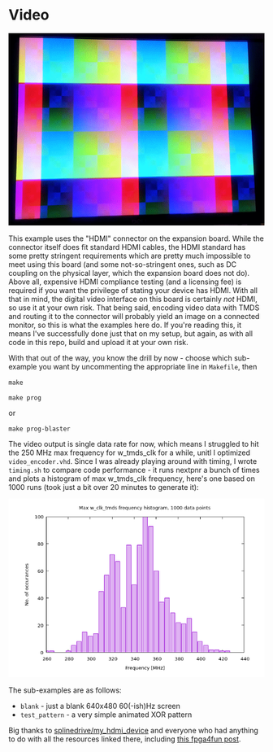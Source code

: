 # Video

![xor](xor.gif)

This example uses the "HDMI" connector on the expansion board. While the connector itself does fit standard HDMI cables, the HDMI standard has some pretty stringent requirements which are pretty much impossible to meet using this board (and some not-so-stringent ones, such as DC coupling on the physical layer, which the expansion board does not do). Above all, expensive HDMI compliance testing (and a licensing fee) is required if you want the privilege of stating your device has HDMI. With all that in mind, the digital video interface on this board is certainly *not* HDMI, so use it at your own risk. That being said, encoding video data with TMDS and routing it to the connector will probably yield an image on a connected monitor, so this is what the examples here do. If you're reading this, it means I've successfully done just that on my setup, but again, as with all code in this repo, build and upload it at your own risk.

With that out of the way, you know the drill by now - choose which sub-example you want by uncommenting the appropriate line in `Makefile`, then
```
make
```

```
make prog
```
or
```
make prog-blaster
```

The video output is single data rate for now, which means I struggled to hit the 250 MHz max frequency for w_tmds_clk for a while, unitl I optimized `video_encoder.vhd`. Since I was already playing around with timing, I wrote `timing.sh` to compare code performance - it runs nextpnr a bunch of times and plots a histogram of max w_tmds_clk frequency, here's one based on 1000 runs (took just a bit over 20 minutes to generate it):

![Timing histogram example](timing_example.png)

The sub-examples are as follows:
- `blank` - just a blank 640x480 60(-ish)Hz screen
- `test_pattern` - a very simple animated XOR pattern

Big thanks to [splinedrive/my_hdmi_device](https://github.com/splinedrive/my_hdmi_device) and everyone who had anything to do with all the resources linked there, including [this fpga4fun post](https://www.fpga4fun.com/HDMI.html).
